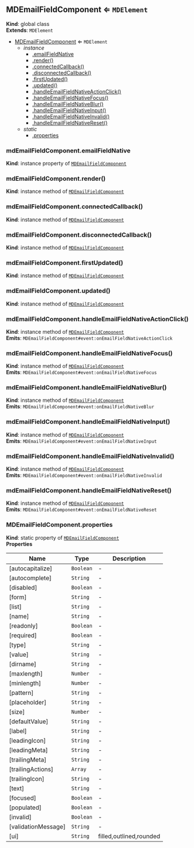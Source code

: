 <a name="MDEmailFieldComponent"></a>

## MDEmailFieldComponent ⇐ <code>MDElement</code>
**Kind**: global class  
**Extends**: <code>MDElement</code>  

* [MDEmailFieldComponent](#MDEmailFieldComponent) ⇐ <code>MDElement</code>
    * _instance_
        * [.emailFieldNative](#MDEmailFieldComponent+emailFieldNative)
        * [.render()](#MDEmailFieldComponent+render)
        * [.connectedCallback()](#MDEmailFieldComponent+connectedCallback)
        * [.disconnectedCallback()](#MDEmailFieldComponent+disconnectedCallback)
        * [.firstUpdated()](#MDEmailFieldComponent+firstUpdated)
        * [.updated()](#MDEmailFieldComponent+updated)
        * [.handleEmailFieldNativeActionClick()](#MDEmailFieldComponent+handleEmailFieldNativeActionClick)
        * [.handleEmailFieldNativeFocus()](#MDEmailFieldComponent+handleEmailFieldNativeFocus)
        * [.handleEmailFieldNativeBlur()](#MDEmailFieldComponent+handleEmailFieldNativeBlur)
        * [.handleEmailFieldNativeInput()](#MDEmailFieldComponent+handleEmailFieldNativeInput)
        * [.handleEmailFieldNativeInvalid()](#MDEmailFieldComponent+handleEmailFieldNativeInvalid)
        * [.handleEmailFieldNativeReset()](#MDEmailFieldComponent+handleEmailFieldNativeReset)
    * _static_
        * [.properties](#MDEmailFieldComponent.properties)

<a name="MDEmailFieldComponent+emailFieldNative"></a>

### mdEmailFieldComponent.emailFieldNative
**Kind**: instance property of [<code>MDEmailFieldComponent</code>](#MDEmailFieldComponent)  
<a name="MDEmailFieldComponent+render"></a>

### mdEmailFieldComponent.render()
**Kind**: instance method of [<code>MDEmailFieldComponent</code>](#MDEmailFieldComponent)  
<a name="MDEmailFieldComponent+connectedCallback"></a>

### mdEmailFieldComponent.connectedCallback()
**Kind**: instance method of [<code>MDEmailFieldComponent</code>](#MDEmailFieldComponent)  
<a name="MDEmailFieldComponent+disconnectedCallback"></a>

### mdEmailFieldComponent.disconnectedCallback()
**Kind**: instance method of [<code>MDEmailFieldComponent</code>](#MDEmailFieldComponent)  
<a name="MDEmailFieldComponent+firstUpdated"></a>

### mdEmailFieldComponent.firstUpdated()
**Kind**: instance method of [<code>MDEmailFieldComponent</code>](#MDEmailFieldComponent)  
<a name="MDEmailFieldComponent+updated"></a>

### mdEmailFieldComponent.updated()
**Kind**: instance method of [<code>MDEmailFieldComponent</code>](#MDEmailFieldComponent)  
<a name="MDEmailFieldComponent+handleEmailFieldNativeActionClick"></a>

### mdEmailFieldComponent.handleEmailFieldNativeActionClick()
**Kind**: instance method of [<code>MDEmailFieldComponent</code>](#MDEmailFieldComponent)  
**Emits**: <code>MDEmailFieldComponent#event:onEmailFieldNativeActionClick</code>  
<a name="MDEmailFieldComponent+handleEmailFieldNativeFocus"></a>

### mdEmailFieldComponent.handleEmailFieldNativeFocus()
**Kind**: instance method of [<code>MDEmailFieldComponent</code>](#MDEmailFieldComponent)  
**Emits**: <code>MDEmailFieldComponent#event:onEmailFieldNativeFocus</code>  
<a name="MDEmailFieldComponent+handleEmailFieldNativeBlur"></a>

### mdEmailFieldComponent.handleEmailFieldNativeBlur()
**Kind**: instance method of [<code>MDEmailFieldComponent</code>](#MDEmailFieldComponent)  
**Emits**: <code>MDEmailFieldComponent#event:onEmailFieldNativeBlur</code>  
<a name="MDEmailFieldComponent+handleEmailFieldNativeInput"></a>

### mdEmailFieldComponent.handleEmailFieldNativeInput()
**Kind**: instance method of [<code>MDEmailFieldComponent</code>](#MDEmailFieldComponent)  
**Emits**: <code>MDEmailFieldComponent#event:onEmailFieldNativeInput</code>  
<a name="MDEmailFieldComponent+handleEmailFieldNativeInvalid"></a>

### mdEmailFieldComponent.handleEmailFieldNativeInvalid()
**Kind**: instance method of [<code>MDEmailFieldComponent</code>](#MDEmailFieldComponent)  
**Emits**: <code>MDEmailFieldComponent#event:onEmailFieldNativeInvalid</code>  
<a name="MDEmailFieldComponent+handleEmailFieldNativeReset"></a>

### mdEmailFieldComponent.handleEmailFieldNativeReset()
**Kind**: instance method of [<code>MDEmailFieldComponent</code>](#MDEmailFieldComponent)  
**Emits**: <code>MDEmailFieldComponent#event:onEmailFieldNativeReset</code>  
<a name="MDEmailFieldComponent.properties"></a>

### MDEmailFieldComponent.properties
**Kind**: static property of [<code>MDEmailFieldComponent</code>](#MDEmailFieldComponent)  
**Properties**

| Name | Type | Description |
| --- | --- | --- |
| [autocapitalize] | <code>Boolean</code> | - |
| [autocomplete] | <code>String</code> | - |
| [disabled] | <code>Boolean</code> | - |
| [form] | <code>String</code> | - |
| [list] | <code>String</code> | - |
| [name] | <code>String</code> | - |
| [readonly] | <code>Boolean</code> | - |
| [required] | <code>Boolean</code> | - |
| [type] | <code>String</code> | - |
| [value] | <code>String</code> | - |
| [dirname] | <code>String</code> | - |
| [maxlength] | <code>Number</code> | - |
| [minlength] | <code>Number</code> | - |
| [pattern] | <code>String</code> | - |
| [placeholder] | <code>String</code> | - |
| [size] | <code>Number</code> | - |
| [defaultValue] | <code>String</code> | - |
| [label] | <code>String</code> | - |
| [leadingIcon] | <code>String</code> | - |
| [leadingMeta] | <code>String</code> | - |
| [trailingMeta] | <code>String</code> | - |
| [trailingActions] | <code>Array</code> | - |
| [trailingIcon] | <code>String</code> | - |
| [text] | <code>String</code> | - |
| [focused] | <code>Boolean</code> | - |
| [populated] | <code>Boolean</code> | - |
| [invalid] | <code>Boolean</code> | - |
| [validationMessage] | <code>String</code> | - |
| [ui] | <code>String</code> | filled,outlined,rounded |

